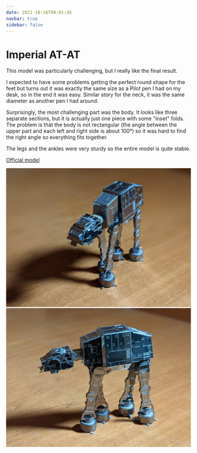 ```yaml
---
date: 2021-10-16T00:01:45
navbar: true
sidebar: false
---
```


# Imperial AT-AT

This model was particularly challenging, but I really like the final result.

I expected to have some problems getting the perfect round shape for the feet but turns out it was exactly the same size as a Pilot pen I had on my desk, so in the end it was easy. Similar story for the neck, it was the same diameter as another pen I had around.

Surprisingly, the most challenging part was the body. It looks like three separate sections, but it is actually just one piece with some "inset" folds. The problem is that the body is not rectangular (the angle between the upper part and each left and right side is about 100°) so it was hard to find the right angle so everything fits together.

The legs and the ankles were very sturdy so the entire model is quite stable.

[Official model](https://www.metalearth.com/imperial-at-at)

![1](./1.jpg)
![2](./2.jpg)
